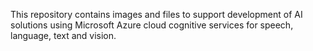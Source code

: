 This repository contains images and files to support development of AI solutions using Microsoft Azure cloud cognitive services for speech, language, text and vision.
